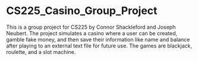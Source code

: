 # CS225_Casino_Group_Project
This is a group project for CS225 by Connor Shackleford and Joseph Neubert. The project simulates a casino where a user can be created, gamble fake money, and then save their information like name and balance after playing to an external text file for future use. The games are blackjack, roulette, and a slot machine.
